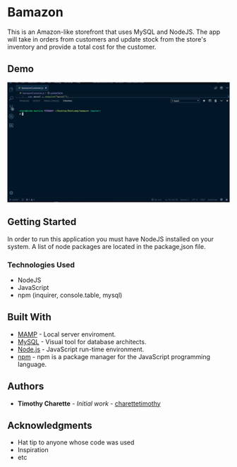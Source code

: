 # Bamazon

This is an Amazon-like storefront that uses MySQL and NodeJS. The app will take in orders from customers and update stock from the store's inventory and provide a total cost for the customer.

## Demo

![bamazon](./bamazon.gif)

## Getting Started

In order to run this application you must have NodeJS installed on your system. A list of node packages are located in the package,json file.

### Technologies Used

- NodeJS
- JavaScript
- npm (inquirer, console.table, mysql)

## Built With

* [MAMP](https://www.mamp.info/en/) - Local server enviroment.
* [MySQL](https://www.mysql.com/products/workbench/) - Visual tool for database architects.
* [Node.js](https://nodejs.org/en/) - JavaScript run-time environment.
* [npm](https://www.npmjs.com/) - npm is a package manager for the JavaScript programming language.

## Authors

* **Timothy Charette** - *Initial work* - [charettetimothy](https://github.com/charettetimothy)

## Acknowledgments

* Hat tip to anyone whose code was used
* Inspiration
* etc
